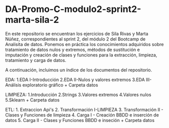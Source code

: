 # DA-Promo-C-modulo2-sprint2-marta-sila-2
En este repositorio se encuentran los ejercicios de Sila Rivas y Marta Núñez, correspondientes al sprint 2, del módulo 2 del Bootcamp de Analisita de datos.
Ponemos en práctica los conocimientos adquiridos sobre tratamiento de datos nulos y extremos, métodos de sustitución e imputación y creación de clases y funciones para la extracción, 
limpieza, tratamiento y carga de datos.

A continuación, incluimos un índice de los documentos del repositorio.


EDA:
    1.EDA I-Introducción
    2.EDA II-Nulos y valores extremos
    3.EDA III-Análisis exploratorio gráfico
	+ Carpeta datos		


LIMPIEZA:
    1.Introducción
    2.Strings
    3.Valores extremos
    4.Valores nulos
    5.Sklearn
	+ Carpeta datos	


ETL:
    1. Extraccion Api's 
    2. Transformación I-LIMPIEZA
    3. Transformación II - Clases y Funciones de limpieza
    4. Carga I - Creación BBDD e inserción de datos
    5. Carga II - Clases y Funciones BBDD e inseción
	+ Carpeta datos	
  